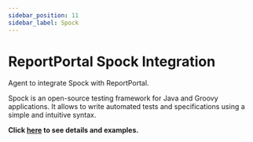 ```yaml
---
sidebar_position: 11
sidebar_label: Spock
---
```


# ReportPortal Spock Integration

Agent to integrate Spock with ReportPortal.

Spock is an open-source testing framework for Java and Groovy applications. It allows to write automated tests and specifications using a simple and intuitive syntax.

**Click [here](https://github.com/reportportal/agent-java-spock) to see details and examples.**
